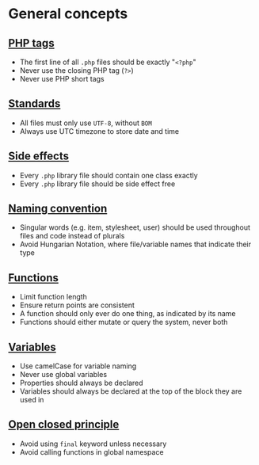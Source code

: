 # General concepts

## [PHP tags](php-tags.md)

+ The first line of all `.php` files should be exactly "`<?php`"
+ Never use the closing PHP tag (`?>`)
+ Never use PHP short tags

## [Standards](standards.md)

+ All files must only use `UTF-8`, without `BOM`
+ Always use UTC timezone to store date and time

## [Side effects](side-effects.md)

+ Every `.php` library file should contain one class exactly
+ Every `.php` library file should be side effect free

## [Naming convention](naming-convention.md)

+ Singular words (e.g. item, stylesheet, user) should be used throughout files and code instead of plurals
+ Avoid Hungarian Notation, where file/variable names that indicate their type

## [Functions](functions.md)

+ Limit function length
+ Ensure return points are consistent
+ A function should only ever do one thing, as indicated by its name
+ Functions should either mutate or query the system, never both

## [Variables](variables.md)

+ Use camelCase for variable naming
+ Never use global variables
+ Properties should always be declared
+ Variables should always be declared at the top of the block they are used in

## [Open closed principle](open-closed-principle.md)

+ Avoid using `final` keyword unless necessary
+ Avoid calling functions in global namespace
